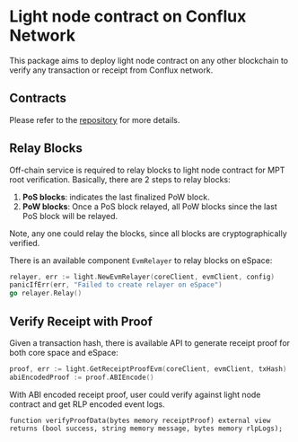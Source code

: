 # Light node contract on Conflux Network

This package aims to deploy light node contract on any other blockchain to verify any transaction or receipt from Conflux network.

## Contracts

Please refer to the [repository](https://github.com/Conflux-Chain/conflux-light-contracts) for more details.

## Relay Blocks

Off-chain service is required to relay blocks to light node contract for MPT root verification. Basically, there are 2 steps to relay blocks:

1. **PoS blocks**: indicates the last finalized PoW block.
2. **PoW blocks**: Once a PoS block relayed, all PoW blocks since the last PoS block will be relayed.

Note, any one could relay the blocks, since all blocks are cryptographically verified.

There is an available component `EvmRelayer` to relay blocks on eSpace:

```go
relayer, err := light.NewEvmRelayer(coreClient, evmClient, config)
panicIfErr(err, "Failed to create relayer on eSpace")
go relayer.Relay()
```

## Verify Receipt with Proof
Given a transaction hash, there is available API to generate receipt proof for both core space and eSpace:

```go
proof, err := light.GetReceiptProofEvm(coreClient, evmClient, txHash)
abiEncodedProof := proof.ABIEncode()
```

With ABI encoded receipt proof, user could verify against light node contract and get RLP encoded event logs.

```solidity
function verifyProofData(bytes memory receiptProof) external view returns (bool success, string memory message, bytes memory rlpLogs);
```